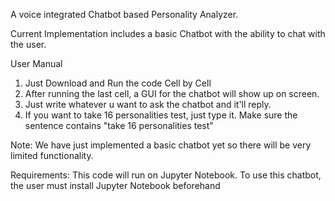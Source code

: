 A voice integrated Chatbot based Personality Analyzer.

Current Implementation includes a basic Chatbot with the ability to chat with the user.

User Manual

1. Just Download and Run the code Cell by Cell
2. After running the last cell, a GUI for the chatbot will show up on screen.
3. Just write whatever u want to ask the chatbot and it'll reply.
4. If you want to take 16 personalities test, just type it. Make sure the sentence contains "take 16 personalities test"

Note: We have just implemented a basic chatbot yet so there will be very limited functionality.

Requirements: This code will run on Jupyter Notebook. To use this chatbot, the user must install Jupyter Notebook beforehand
